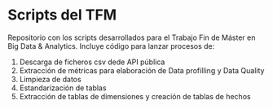 # Scripts del TFM
Repositorio con los scripts desarrollados para el Trabajo Fin de Máster en Big Data & Analytics.
Incluye código para lanzar procesos de:
1) Descarga de ficheros csv dede API pública
2) Extracción de métricas para elaboración de Data profilling y Data Quality
3) Limpieza de datos
4) Estandarización de tablas
5) Extracción de tablas de dimensiones y creación de tablas de hechos

